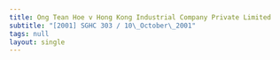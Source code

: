 ```yaml
---
title: Ong Tean Hoe v Hong Kong Industrial Company Private Limited
subtitle: "[2001] SGHC 303 / 10\_October\_2001"
tags: null
layout: single
---
```



